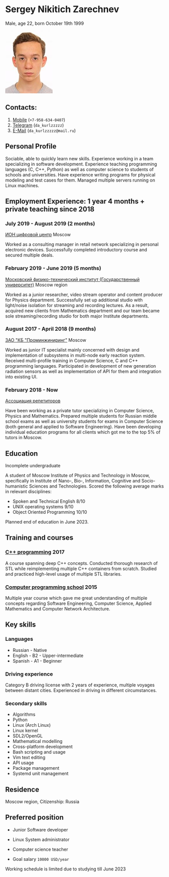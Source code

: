 # Sergey Nikitich Zarechnev

Male, age 22, born October 19th 1999

![Photo](face.jpeg)

## Contacts:

1. [Mobile](tel:+7-958-634-0407) (`+7-958-634-0407`)
2. [Telegram](https://t.me/da_kurlzzzzz) (`da_kurlzzzzz`)
3. [E-Mail](mailto:da_kurlzzzzz@mail.ru) (`da_kurlzzzzz@mail.ru`)

## Personal Profile

Sociable, able to quickly learn new skills. Experience working in a team
specializing in software development. Experience teaching programming
languages (C, C++, Python) as well as computer science to students of
schools and universities. Have experience writing programs for physical
modeling and test cases for them. Managed multiple servers running on Linux
machines.

## Employment Experience: 1 year 4 months + private teaching since 2018

### July 2019 - August 2019 (2 months)

[ИОН цифровой центр](https://ноу-хау.рф/) Moscow

Worked as a consulting manager in retail network specializing in personal
electronic devices. Successfully completed introductory course and secured
multiple deals.

### February 2019 - June 2019 (5 months)

[Московский физико-технический институт (Государственный
университет)](https://mipt.ru) Moscow region

Worked as a junior researcher, video stream operator and content producer for
Physics department. Successfully set up additional studio with light/noise
isolation for streaming and recording lectures. As a result, acquired new
clients from Mathematics department and our team became sole
streaming/recording studio for both major Institute departments.

### August 2017 - April 2018 (9 months)

[ЗАО "КБ "Проминжиниринг"](https://www.tpstrogino.ru/residents/84) Moscow

Worked as junior IT specialist mainly concerned with design and implementation
of subsystems in multi-node early reaction system. Received multi-profile
training in Computer Science, C and C++ programming languages. Participated in
development of new generation radiation sensors as well as implementation of
API for them and integration into existing UI.

### February 2018 - Now

[Ассоциация репетиторов](https://repetit.ru)

Have been working as a private tutor specializing in Computer Science, Physics
and Mathematics. Prepared multiple students for Russian middle school exams as
well as university students for exams in Computer Science (both general and
applied to Software Engineering). Have been developing individual education
programs for all clients which got me to the top 5% of tutors in Moscow.

## Education

Incomplete undergraduate

A student of Moscow Institute of Physics and Technology in Moscow,
specifically in Institute of Nano-, Bio-, Information, Cognitive and
Socio-humanistic Sciences and Technologies. Scored the following average marks
in relevant disciplines:

* Spoken and Technical English 8/10
* UNIX operating systems 9/10
* Object Oriented Programming 10/10

Planned end of education in June 2023.

## Training and courses

### [C++ programming](https://www.specialist.ru) 2017

A course spanning deep C++ concepts. Conducted thorough research of STL while
reimplementing multiple C++ containers from scratch. Studied and practiced
high-level usage of multiple STL libraries.

### [Computer programming school](https://sf.misis.ru/abitur/pre-university-training/programmers-school) 2015

Multiple year course which gave me great understanding of multiple concepts
regarding Software Engineering, Computer Science, Applied Mathematics and
Computer Network Architecture.

## Key skills

### Languages

* Russian - Native
* English - B2 - Upper-intermediate
* Spanish - A1 - Beginner

### Driving experience

Category B driving license with 2 years of experience, multiple voyages
between distant cities. Experienced in driving in different circumstances.

### Secondary skills

* Algorithms
* Python
* Linux (Arch Linux)
* Linux kernel
* SDL2/OpenGL
* Mathematical modelling
* Cross-platform development
* Bash scripting and usage
* Vim text editing
* API usage
* Package management
* Systemd unit management

## Residence

Moscow region, Citizenship: Russia

## Preferred position

* Junior Software developer
* Linux System administrator
* Computer science teacher

* Goal salary `10000 USD/year`

Working schedule is limited due to studying till June 2023

<!-- vim:set tw=78: -->
